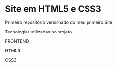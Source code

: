# Site  em HTML5 e CSS3 
 
 
 
 Primeiro repositório versionado do meu primeiro Site
 
Tecnologias utilizadas no projeto

FRONTEND

HTML5

CSS3



